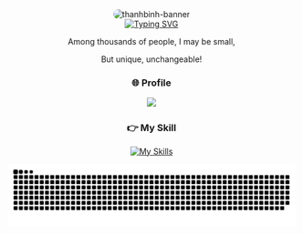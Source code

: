 <div align="center">

<img src="https://i.pinimg.com/736x/33/39/21/3339215e39e5a065ea8895d51547fa65.jpg" alt="thanhbinh-banner" style="border-radius: 30px; ">
<div align="center">
<a href="https://git.io/typing-svg"><img src="https://readme-typing-svg.demolab.com?font=Fira+Code&weight=800&size=30&duration=4000&pause=1000&center=true&vCenter=true&width=500&height=100&lines=Hi%2C+I'm+%F0%9D%95%8B%F0%9D%95%99%F0%9D%95%92%F0%9D%95%9F%F0%9D%95%99%F0%9D%94%B9%F0%9D%95%9A%F0%9D%95%9F%F0%9D%95%99" alt="Typing SVG" /></a>

Among thousands of people, I may be small,

But unique, unchangeable!

### 🌐 Profile

<a href="https://juzthanhbinh.vercel.app/" target="_blank">
  <img src="https://img.shields.io/badge/Visit_My_Profile-blue?style=for-the-badge&logo=google-chrome&logoColor=white" />
</a>


### 👉 My Skill 


  [![My Skills](https://skillicons.dev/icons?i=github,vscode,visualstudio,cpp,py,php,html,css,js&perline=3&theme=dark)](https://skillicons.dev)
  


 <picture>
  <source
    media="(prefers-color-scheme: dark)"
    srcset="https://raw.githubusercontent.com/platane/snk/output/github-contribution-grid-snake-dark.svg"
  />
  <source
    media="(prefers-color-scheme: light)"
    srcset="https://raw.githubusercontent.com/platane/snk/output/github-contribution-grid-snake.svg"
  />
  <img
    alt="github contribution grid snake animation"
    src="https://raw.githubusercontent.com/platane/snk/output/github-contribution-grid-snake.svg"
  />
</picture>
